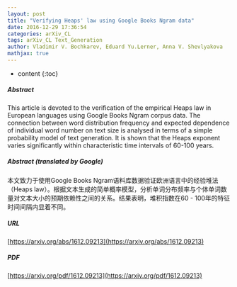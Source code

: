 ```yaml
---
layout: post
title: "Verifying Heaps' law using Google Books Ngram data"
date: 2016-12-29 17:36:54
categories: arXiv_CL
tags: arXiv_CL Text_Generation
author: Vladimir V. Bochkarev, Eduard Yu.Lerner, Anna V. Shevlyakova
mathjax: true
---
```


* content
{:toc}

##### Abstract
This article is devoted to the verification of the empirical Heaps law in European languages using Google Books Ngram corpus data. The connection between word distribution frequency and expected dependence of individual word number on text size is analysed in terms of a simple probability model of text generation. It is shown that the Heaps exponent varies significantly within characteristic time intervals of 60-100 years.

##### Abstract (translated by Google)
本文致力于使用Google Books Ngram语料库数据验证欧洲语言中的经验堆法（Heaps law）。根据文本生成的简单概率模型，分析单词分布频率与个体单词数量对文本大小的预期依赖性之间的关系。结果表明，堆积指数在60  -  100年的特征时间间隔内显着不同。

##### URL
[https://arxiv.org/abs/1612.09213](https://arxiv.org/abs/1612.09213)

##### PDF
[https://arxiv.org/pdf/1612.09213](https://arxiv.org/pdf/1612.09213)


